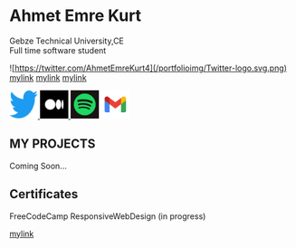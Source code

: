# Ahmet Emre Kurt
Gebze Technical University,CE <br> Full time software student <br>

![https://twitter.com/AhmetEmreKurt4](/portfolioimg/Twitter-logo.svg.png)
[mylink](http://example.com)
[mylink](http://example.com)
[mylink](http://example.com)

<a href="https://twitter.com/AhmetEmreKurt4"> <img src="/portfolioimg/Twitter-logo.svg.png" alt="Twitter" height=50 width=50 />  </a>
<a href="https://medium.com/@akurtt"><img src="/portfolioimg/medium.png" alt="Medium" height=50 width=50 /> </a>
<a href="https://open.spotify.com/user/31rywsonopr6oxjoijv5ey552lyu"><img src="/portfolioimg/spotify.webp" alt="Spotify" height="50" width="50"></a>
<a href="mailto:akurtt2534@gmail.com"><img src="/portfolioimg/gmail.png" alt="mail" height="50" width="50"></a>

## MY PROJECTS
Coming Soon...

## Certificates
FreeCodeCamp ResponsiveWebDesign (in progress)

[mylink](http://example.com)
